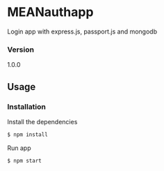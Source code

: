 # MEANauthapp

Login app with express.js, passport.js and mongodb

### Version
1.0.0

## Usage


### Installation

Install the dependencies

```sh
$ npm install
```
Run app

```sh
$ npm start
```
